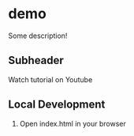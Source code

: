 # demo

Some description!

## Subheader

Watch tutorial on Youtube

## Local Development

1. Open index.html in your browser